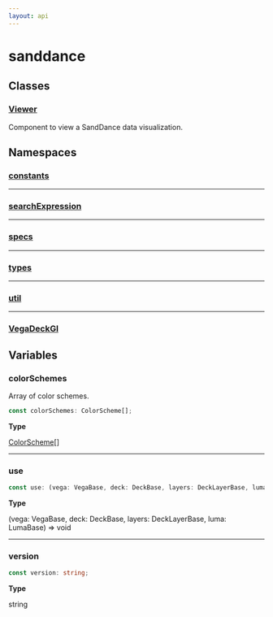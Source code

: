 ```yaml
---
layout: api
---
```


# sanddance

## Classes

### [Viewer][ClassDeclaration-0]

Component to view a SandDance data visualization.


## Namespaces

### [constants][NamespaceImport-0]


----------

### [searchExpression][NamespaceImport-1]


----------

### [specs][NamespaceImport-2]


----------

### [types][NamespaceImport-3]


----------

### [util][NamespaceImport-4]


----------

### [VegaDeckGl][NamespaceImport-5]


## Variables

### colorSchemes

Array of color schemes.

```typescript
const colorSchemes: ColorScheme[];
```

**Type**

[ColorScheme][InterfaceDeclaration-0][]

----------

### use

```typescript
const use: (vega: VegaBase, deck: DeckBase, layers: DeckLayerBase, luma: LumaBase) => void;
```

**Type**

(vega: VegaBase, deck: DeckBase, layers: DeckLayerBase, luma: LumaBase) => void

----------

### version

```typescript
const version: string;
```

**Type**

string

[SourceFile-0]: index.html#indexts
[ClassDeclaration-0]: viewer.html#viewer
[NamespaceImport-0]: constants.html#constants
[NamespaceImport-1]: searchexpression.html#searchexpression
[NamespaceImport-2]: specs.html#specs
[NamespaceImport-3]: types.html#types
[NamespaceImport-4]: util.html#util
[NamespaceImport-5]: vegadeckgl.html#vegadeckgl
[VariableDeclaration-0]: index.html#colorschemes
[InterfaceDeclaration-0]: types.html#colorscheme
[VariableDeclaration-2]: index.html#use
[VariableDeclaration-3]: index.html#version